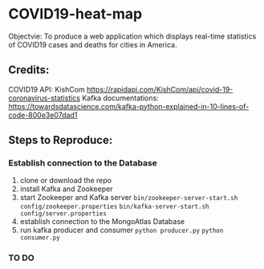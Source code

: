 # COVID19-heat-map
Objectvie: To produce a web application which displays real-time statistics of COVID19 cases and deaths for cities in America.


## Credits:
COVID19 API:
    KishCom
		https://rapidapi.com/KishCom/api/covid-19-coronavirus-statistics
Kafka documentations:
		https://towardsdatascience.com/kafka-python-explained-in-10-lines-of-code-800e3e07dad1
    
    
## Steps to Reproduce:
  ### Establish connection to the Database
   1. clone or download the repo
   2. install Kafka and Zookeeper
   3. start Zookeeper and Kafka server
      `bin/zookeeper-server-start.sh config/zookeeper.properties`
      `bin/kafka-server-start.sh config/server.properties`
   4. establish connection to the MongoAtlas Database
   5. run kafka producer and consumer
       `python producer.py`
       `python consumer.py`
   ### TO DO
  
